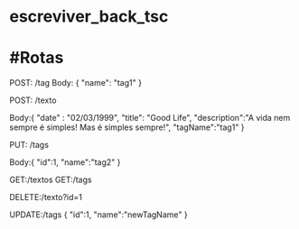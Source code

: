 # escreviver_back_tsc

<h1>#Rotas</h1>
<p>
POST: /tag
Body: { "name": "tag1" }
</p>
<p>
POST: /texto </p>
<p>
Body:{
  "date" : "02/03/1999",
  "title": "Good Life",
  "description":"A vida nem sempre é simples! Mas é simples sempre!",
  "tagName":"tag1"
 }
 </p>

<p>
PUT: /tags
</p>
<p>
Body:{
  "id":1,
  "name":"tag2"
}
</p>

<p>
GET:/textos
GET:/tags
</p>
<p>
DELETE:/texto?id=1
</p>
<p>
UPDATE:/tags
{
  "id":1,
	"name":"newTagName"
 }
 </p>
